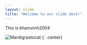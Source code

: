 ```yaml
---
layout: slide
title: "Welcome to our slide deck!"
---
```


This is khamvinh2004

![Mardigrastocat](https://octodex.github.com/images/Mardigrastocat.png)
{: .center}
